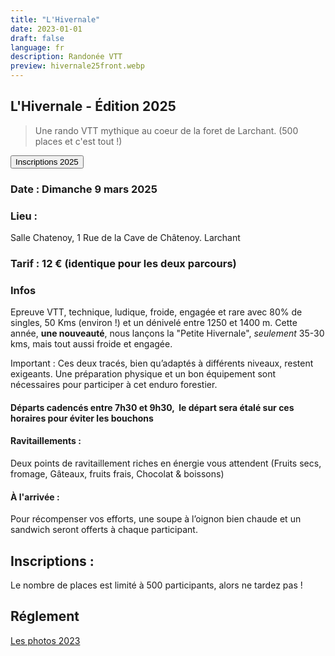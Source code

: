 ```yaml
---
title: "L'Hivernale"
date: 2023-01-01
draft: false
language: fr
description: Randonée VTT
preview: hivernale25front.webp
---
```


## L'Hivernale - Édition 2025

> Une rando VTT mythique au coeur de la foret de Larchant. (500 places et c'est tout !)

<a class="flex justify-center no-underline" href="https://larchant-animation.s2.yapla.com/fr/event-72285">
<button class="px-4 py-2  rounded-xl bg-indigo-500 hover:bg-indigo-600 text-slate-100 hover:text-slate-200"> Inscriptions 2025 </button>
</a>





### Date : Dimanche 9 mars 2025

### Lieu :

Salle Chatenoy, 1 Rue de la Cave de Châtenoy. Larchant

### Tarif : 12 € (identique pour les deux parcours)

### Infos

Epreuve VTT, technique, ludique, froide, engagée et rare avec 80% de singles, 50 Kms (environ !) et un dénivelé entre 1250 et 1400 m.
Cette année, **une nouveauté**, nous lançons la "Petite Hivernale", _seulement_ 35-30 kms, mais tout aussi froide et engagée.


Important : Ces deux tracés, bien qu’adaptés à différents niveaux, restent exigeants. 
Une préparation physique et un bon équipement sont nécessaires pour participer à cet enduro forestier.

#### Départs cadencés entre 7h30 et 9h30,  le départ sera étalé sur ces horaires pour éviter les bouchons

#### Ravitaillements :
 Deux points de ravitaillement riches en énergie vous attendent (Fruits secs, fromage, Gâteaux, fruits frais, Chocolat & boissons)

#### À l'arrivée :
Pour récompenser vos efforts, une soupe à l’oignon bien chaude et un sandwich seront offerts à chaque participant.

## Inscriptions :
Le nombre de places est limité à 500 participants, alors ne tardez pas !

## Réglement


[Les photos 2023](https://www.flickr.com/photos/197712637@N08/sets/72177720305875728/)



<!-- <iframe width="950" height="850" src="https://larchant-animation.s2.yapla.com/fr/event-49641"></iframe> -->